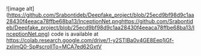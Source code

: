 ![image alt] (https://github.com/Srabontideb/Deepfake_project/blob/25ecd9bf98d9c1aa28430f4eeaca78ffbe68ba13/InceptionNet.pnghttps://github.com/Srabontideb/Deepfake_project/blob/25ecd9bf98d9c1aa28430f4eeaca78ffbe68ba13/InceptionNet.png)
code is available at https://colab.research.google.com/drive/1-y2STlBa0v4GE8Eep1jGf-zxIimQ0-Sp#scrollTo=MCA7ed62GxtV
